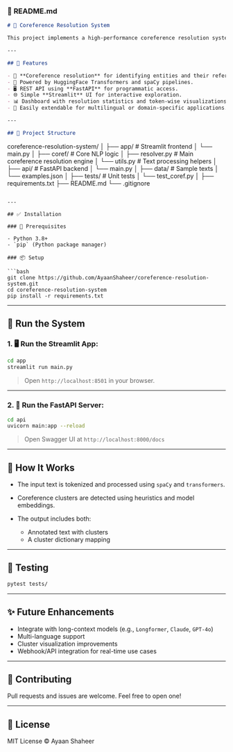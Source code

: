 
### 📘 **README.md**

```markdown
# 🔁 Coreference Resolution System

This project implements a high-performance coreference resolution system using modern NLP tools such as **spaCy**, **Transformers**, and **FastAPI**, with a simple **Streamlit** interface for demos and testing.

---

## 🚀 Features

- 📌 **Coreference resolution** for identifying entities and their references in text.
- 🧠 Powered by HuggingFace Transformers and spaCy pipelines.
- 🖥️ REST API using **FastAPI** for programmatic access.
- 🌐 Simple **Streamlit** UI for interactive exploration.
- 📊 Dashboard with resolution statistics and token-wise visualizations.
- 🔄 Easily extendable for multilingual or domain-specific applications.

---

## 📂 Project Structure

```

coreference-resolution-system/
│
├── app/                    # Streamlit frontend
│   └── main.py
│
├── coref/                  # Core NLP logic
│   ├── resolver.py         # Main coreference resolution engine
│   └── utils.py            # Text processing helpers
│
├── api/                    # FastAPI backend
│   └── main.py
│
├── data/                   # Sample texts
│   └── examples.json
│
├── tests/                  # Unit tests
│   └── test\_coref.py
│
├── requirements.txt
├── README.md
└── .gitignore

````

---

## ✅ Installation

### 🔧 Prerequisites

- Python 3.8+
- `pip` (Python package manager)

### 📦 Setup

```bash
git clone https://github.com/AyaanShaheer/coreference-resolution-system.git
cd coreference-resolution-system
pip install -r requirements.txt
````

---

## 🧪 Run the System

### 1. 🖥️ Run the **Streamlit** App:

```bash
cd app
streamlit run main.py
```

> Open `http://localhost:8501` in your browser.

---

### 2. 🧭 Run the **FastAPI** Server:

```bash
cd api
uvicorn main:app --reload
```

> Open Swagger UI at `http://localhost:8000/docs`

---

## 🧠 How It Works

* The input text is tokenized and processed using `spaCy` and `transformers`.
* Coreference clusters are detected using heuristics and model embeddings.
* The output includes both:

  * Annotated text with clusters
  * A cluster dictionary mapping

---

## 🧪 Testing

```bash
pytest tests/
```

---

## ✨ Future Enhancements

* Integrate with long-context models (e.g., `Longformer`, `Claude`, `GPT-4o`)
* Multi-language support
* Cluster visualization improvements
* Webhook/API integration for real-time use cases

---

## 🙌 Contributing

Pull requests and issues are welcome. Feel free to open one!

---

## 📄 License

MIT License © Ayaan Shaheer
